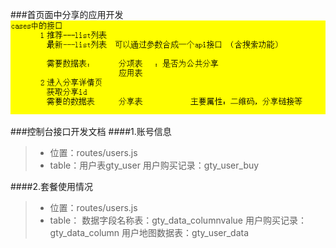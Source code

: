 ###首页面中分享的应用开发
![](/assets/QQ图片20171207155657.png)

###控制台接口开发文档
####1.账号信息

>* 位置：routes/users.js
>* table：用户表gty_user  用户购买记录：gty_user_buy

####2.套餐使用情况

>* 位置：routes/users.js
>* table：
    数据字段名称表：gty_data_columnvalue 
    用户购买记录： gty_data_column
    用户地图数据表：gty_user_data




